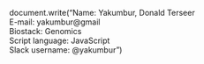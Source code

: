 document.write(“Name: Yakumbur, Donald Terseer<br>E-mail: yakumbur@gmail<br>Biostack: Genomics<br>Script language: JavaScript<br>Slack username: @yakumbur”)
